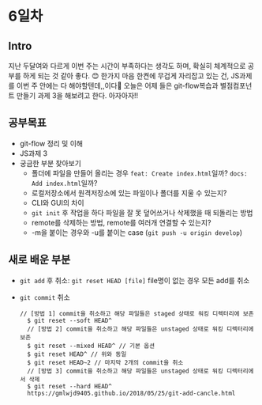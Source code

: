 # 6일차

## Intro

지난 두달여와 다르게 이번 주는 시간이 부족하다는 생각도 하며, 확실히 체계적으로 공부를 하게 되는 것 같아 좋다. 😊 한가지 마음 한켠에 무겁게 자리잡고 있는 건, JS과제를 이번 주 안에는 다 해야할텐데,,이다🤣 오늘은 어제 들은 git-flow복습과 별점컴포넌트 만들기 과제 3을 해보려고 한다. 아자아자!!

## 공부목표
- git-flow 정리 및 이해
- JS과제 3
- 궁금한 부분 찾아보기
	- 폴더에 파일을 만들어 올리는 경우 `feat: Create index.html`일까? `docs: Add index.html`일까?
    - 로컬저장소에서 원격저장소에 있는 파일이나 폴더를 지울 수 있는지?
    - CLI와 GUI의 차이
    - `git init` 후 작업을 하다 파일을 잘 못 덮어쓰거나 삭제했을 때 되돌리는 방법
    - remote를 삭제하는 방법, remote를 여러개 연결할 수 있는지?
    - -m을 붙이는 경우와 -u를 붙이는 case (`git push -u origin develop`)

## 새로 배운 부분
- `git add` 후 취소: `git reset HEAD [file]` file명이 없는 경우 모든 add를 취소
- `git commit` 취소

    ```shell
    // [방법 1] commit을 취소하고 해당 파일들은 staged 상태로 워킹 디렉터리에 보존
      $ git reset --soft HEAD^
      // [방법 2] commit을 취소하고 해당 파일들은 unstaged 상태로 워킹 디렉터리에 보존
      $ git reset --mixed HEAD^ // 기본 옵션
      $ git reset HEAD^ // 위와 동일
      $ git reset HEAD~2 // 마지막 2개의 commit을 취소
      // [방법 3] commit을 취소하고 해당 파일들은 unstaged 상태로 워킹 디렉터리에서 삭제
      $ git reset --hard HEAD^
      https://gmlwjd9405.github.io/2018/05/25/git-add-cancle.html
    ```
